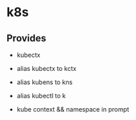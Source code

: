 # k8s

## Provides

- kubectx
- alias kubectx to kctx
- alias kubens to kns
- alias kubectl to k

- kube context && namespace in prompt
